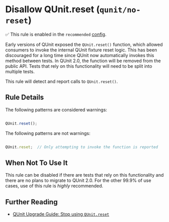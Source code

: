 # Disallow QUnit.reset (`qunit/no-reset`)

✅ This rule is enabled in the `recommended` [config](https://github.com/platinumazure/eslint-plugin-qunit/blob/master/README.md#configurations).

<!-- end rule header -->

Early versions of QUnit exposed the `QUnit.reset()` function, which allowed
consumers to invoke the internal QUnit fixture reset logic. This has been
discouraged for a long time since QUnit now automatically invokes this method
between tests. In QUnit 2.0, the function will be removed from the public API.
Tests that rely on this functionality will need to be split into multiple tests.

This rule will detect and report calls to `QUnit.reset()`.

## Rule Details

The following patterns are considered warnings:

```js

QUnit.reset();

```

The following patterns are not warnings:

```js

QUnit.reset;  // Only attempting to invoke the function is reported

```

## When Not To Use It

This rule can be disabled if there are tests that rely on this functionality and
there are no plans to migrate to QUnit 2.0. For the other 99.9% of use cases,
use of this rule is *highly* recommended.

## Further Reading

* [QUnit Upgrade Guide: Stop using `QUnit.reset`](https://qunitjs.com/upgrade-guide-2.x/#stop-using-qunit-reset-split-one-test-into-multiple-tests)
